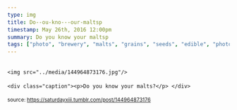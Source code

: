 ```yaml
---
type: img
title: Do--ou-kno---our-maltsp
timestamp: May 26th, 2016 12:00pm
summary: Do you know your maltsp 
tags: ["photo", "brewery", "malts", "grains", "seeds", "edible", "photography"]
---
```


                
                
                
                                                                                        <img src="../media/144964873176.jpg"/>
                                                                                          <div class="caption"><p>Do you know your malts?</p> </div>
                                    
                
                
                
                
                                
<small>source: https://saturdayxiii.tumblr.com/post/144964873176</small>